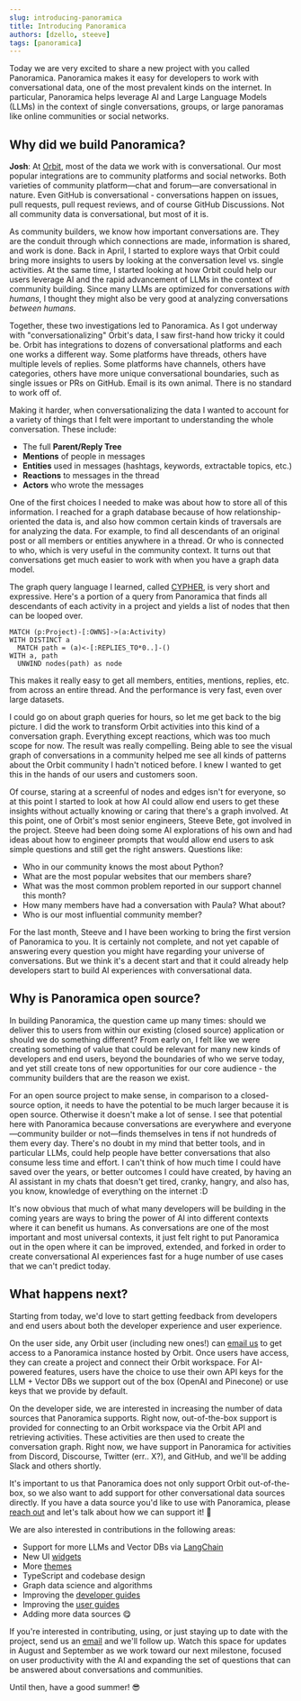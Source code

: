 ```yaml
---
slug: introducing-panoramica
title: Introducing Panoramica
authors: [dzello, steeve]
tags: [panoramica]
---
```


Today we are very excited to share a new project with you called
Panoramica. Panoramica makes it easy for developers to
work with conversational data, one of the most prevalent kinds on
the internet. In particular, Panoramica helps leverage AI and Large Language Models (LLMs) in the context of single conversations,
groups, or large panoramas like online communities or social networks.

## Why did we build Panoramica?

**Josh**: At [Orbit](https://orbit.love/), most of the data we work with is conversational.
Our most popular integrations are to community platforms and social networks.
Both varieties of community platform—chat and forum—are conversational in nature.
Even GitHub is conversational - conversations happen on issues, pull requests, pull
request reviews, and of course GitHub Discussions. Not all community data is
conversational, but most of it is.

As community builders, we know how important conversations are. They are the conduit through which connections are made, information is shared, and work is done. Back in April, I
started to explore ways that Orbit could bring more insights to users by looking
at the conversation level vs. single activities. At the same time, I started looking
at how Orbit could help our users leverage AI and the rapid advancement of LLMs in
the context of community building. Since many LLMs are optimized for conversations _with
humans_, I thought they might also be very good at analyzing conversations _between humans_.

Together, these two investigations led to Panoramica. As I got underway with "conversationalizing"
Orbit's data, I saw first-hand how tricky it could be. Orbit has integrations to dozens
of conversational platforms and each one works a different way. Some platforms have threads,
others have multiple levels of replies. Some platforms have channels, others have categories,
others have more unique conversational boundaries, such as single issues or PRs on GitHub.
Email is its own animal. There is no standard to work off of.

Making it harder, when conversationalizing the data I wanted to account for a variety of
things that I felt were important to understanding the whole conversation. These include:

- The full **Parent/Reply Tree**
- **Mentions** of people in messages
- **Entities** used in messages (hashtags, keywords, extractable topics, etc.)
- **Reactions** to messages in the thread
- **Actors** who wrote the messages

One of the first choices I needed to make was about how to store all of this information.
I reached for a graph database because of how relationship-oriented the data is, and
also how common certain kinds of traversals are for analyzing the data.
For example, to find all descendants
of an original post or all members or entities anywhere in a thread. Or
who is connected to who, which is very useful in the community context.
It turns out that conversations get much easier to work
with when you have a graph data model.

The graph query language I learned, called [CYPHER](<https://en.wikipedia.org/wiki/Cypher_(query_language)>), is very short and expressive. Here's a portion of a query from Panoramica that finds all descendants of
each activity in a project and yields a list of nodes that then can be looped over.

```cypher
MATCH (p:Project)-[:OWNS]->(a:Activity)
WITH DISTINCT a
  MATCH path = (a)<-[:REPLIES_TO*0..]-()
WITH a, path
  UNWIND nodes(path) as node
```

This makes it really easy to get all members, entities, mentions, replies, etc. from across an entire thread. And the performance is very fast, even over large datasets.

I could go on about graph queries for hours, so let me get back to the big picture.
I did the work to transform Orbit activities into this kind of a conversation
graph. Everything except reactions, which was too much scope for now. The result was
really compelling. Being able to see the visual graph of conversations in a community
helped me see all kinds of patterns about the Orbit community I hadn't noticed before.
I knew I wanted to get this in the hands of our users and customers soon.

Of course, staring at a screenful of nodes and edges isn't for everyone, so at this
point I started to look at how AI could allow end users to get these insights
without actually knowing or caring that there's a graph involved. At this point, one of Orbit's
most senior engineers, Steeve Bete, got involved in the project. Steeve had been
doing some AI explorations of his own and had ideas about how to engineer prompts that would
allow end users to ask simple questions and still get the right answers. Questions like:

- Who in our community knows the most about Python?
- What are the most popular websites that our members share?
- What was the most common problem reported in our support channel this month?
- How many members have had a conversation with Paula? What about?
- Who is our most influential community member?

For the last month, Steeve and I have been working to bring the first version
of Panoramica to you. It is certainly not complete, and not yet capable of answering
every question you might have regarding your universe of conversations. But we think
it's a decent start and that it could already help developers start to build
AI experiences with conversational data.

## Why is Panoramica open source?

In building Panoramica, the question came up many times: should we deliver this
to users from within our existing (closed source) application or should we do something
different? From early on, I felt like we were creating something of value that
could be relevant for many new kinds of developers and end users,
beyond the boundaries of who we serve today, and yet still create tons of new opportunities
for our core audience - the community builders that are the reason we exist.

For an open source project to make sense, in comparison to a closed-source option, it
needs to have the potential to be much larger because it is open source. Otherwise it
doesn't make a lot of sense. I see that
potential here with Panoramica because conversations are everywhere and everyone—community builder or not—finds themselves in tens if not hundreds of them every day. There's no doubt in my mind that
better tools, and in particular LLMs, could help people have better conversations
that also consume less time and effort. I can't think of how much time I could have saved
over the years, or better outcomes I could have created, by having an AI assistant in my
chats that doesn't get tired, cranky, hangry, and also has, you know, knowledge of everything on the internet :D

It's now obvious that much of what many developers will be building in the coming years
are ways to bring the power of AI into different contexts where it can benefit
us humans. As conversations are one of the most important and most universal
contexts, it just felt right to put Panoramica out in the open where it can be
improved, extended, and forked in order to create conversational AI experiences
fast for a huge number of use cases that we can't predict today.

## What happens next?

Starting from today, we'd love to start getting feedback from developers and
end users about both the developer experience and user experience.

On the user side,
any Orbit user (including new ones!) can [email us](mailto:josh@orbit.love) to get access to a Panoramica instance hosted by Orbit. Once users have access, they can create a project and
connect their Orbit workspace. For AI-powered features, users have the choice to use their own API keys for the LLM + Vector DBs we support out of the box (OpenAI and Pinecone) or use keys that
we provide by default.

On the developer side, we are interested in increasing the number of data sources
that Panoramica supports. Right now, out-of-the-box support is provided for connecting to
an Orbit workspace via the Orbit API and retrieving activities. These activities are then
used to create the conversation graph. Right now, we have support in Panoramica for activities
from Discord, Discourse, Twitter (err.. X?), and GitHub, and we'll be adding Slack and others
shortly.

It's important to us that Panoramica does not only support Orbit out-of-the-box,
so we also want to add support for other conversational data sources directly. If you have
a data source you'd like to use with Panoramica, please [reach out](mailto:josh@orbit.love)
and let's talk about how we can support it! 🙏

We are also interested in contributions in the following areas:

- Support for more LLMs and Vector DBs via [LangChain](https://js.langchain.com/docs/get_started/introduction/)
- New UI [widgets](/docs/category/widget-library)
- More [themes](/docs/developer-guides/custom-themes)
- TypeScript and codebase design
- Graph data science and algorithms
- Improving the [developer guides](/docs/category/developer-guides/)
- Improving the [user guides](/docs/category/user-guides/)
- Adding more data sources 😋

If you're interested in contributing, using, or just staying up to date with the project,
send us an [email](mailto:josh@orbit.love) and we'll follow up. Watch this space for updates
in August and September as we work toward our next milestone, focused on user productivity
with the AI and expanding the set of questions that can be answered about conversations and
communities.

Until then, have a good summer! 😎
